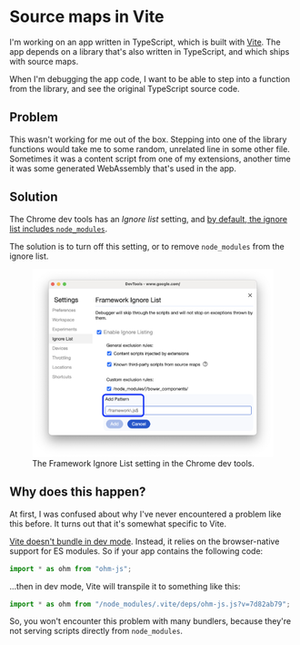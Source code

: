 # Source maps in Vite

I'm working on an app written in TypeScript, which is built with [Vite][]. The app depends on a library that's also written in TypeScript, and which ships with source maps.

When I'm debugging the app code, I want to be able to step into a function from the library, and see the original TypeScript source code.

[Vite]: https://vitejs.dev/

## Problem

This wasn't working for me out of the box. Stepping into one of the library functions would take me to some random, unrelated line in some other file. Sometimes it was a content script from one of my extensions, another time it was some generated WebAssembly that's used in the app.

## Solution

The Chrome dev tools has an _Ignore list_ setting, and [by default, the ignore list includes `node_modules`](https://developer.chrome.com/docs/devtools/settings/ignore-list/#skip-third-party).

The solution is to turn off this setting, or to remove `node_modules` from the ignore list.

<figure>
  <img src="../images/chrome-framework-ignore-list.png" alt="A screenshot of the Chrome dev tools Framework Ignore List panel, showing how to add a custom pattern to the Ignore List." />
  <figcaption>The Framework Ignore List setting in the Chrome dev tools.</figcaption>
</figure>

## Why does this happen?

At first, I was confused about why I've never encountered a problem like this before. It turns out that it's somewhat specific to Vite.

[Vite doesn't bundle in dev mode](https://vitejs.dev/guide/why.html#slow-server-start). Instead, it relies on the browser-native support for ES modules. So if your app contains the following code:

```js
import * as ohm from "ohm-js";
```

…then in dev mode, Vite will transpile it to something like this:

```js
import * as ohm from "/node_modules/.vite/deps/ohm-js.js?v=7d82ab79";
```

So, you won't encounter this problem with many bundlers, because they're not serving scripts directly from `node_modules`.
